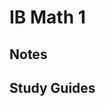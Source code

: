 # IB Math 1



<script>
var jsonFile = 'http://api.wolframalpha.com/v2/query?appid=244T5E-WP5XR9GQTU&input=france&output=json'

</script>


## Notes

## Study Guides
<!--stackedit_data:
eyJoaXN0b3J5IjpbLTIwNDA1NTk5NSwtMTAzMDEwMjczNywtMj
A4NTAxMjM2NSwtMTE4NDQ4MzAyNCw5MTc1Mzg3MjAsMTI2NzY2
NDIyOF19
-->